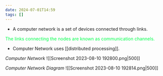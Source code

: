 ```yaml
---
date: 2024-07-01T14:59
tags: []
---
```

- A computer network is a set of devices connected through links. 

<span style="color:#00ff4b">The links connecting the nodes are known as communication channels.</span>

- Computer Network uses [[distributed processing]].

*Computer Network*
![[Screenshot 2023-08-10 192800.png|500]]

*Computer Network Diagram*
![[Screenshot 2023-08-10 192814.png|500]]
